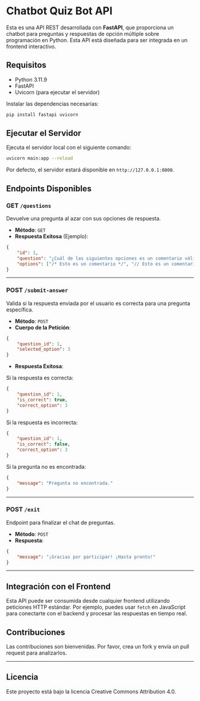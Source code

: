 # Chatbot Quiz Bot API

Esta es una API REST desarrollada con **FastAPI**, que proporciona un chatbot para preguntas y respuestas de opción múltiple sobre programación en Python. Esta API está diseñada para ser integrada en un frontend interactivo.

## Requisitos

- Python 3.11.9
- FastAPI
- Uvicorn (para ejecutar el servidor)

Instalar las dependencias necesarias:

```bash
pip install fastapi uvicorn
```

## Ejecutar el Servidor

Ejecuta el servidor local con el siguiente comando:

```bash
uvicorn main:app --reload
```

Por defecto, el servidor estará disponible en `http://127.0.0.1:8000`.

## Endpoints Disponibles

### GET `/questions`

Devuelve una pregunta al azar con sus opciones de respuesta.

- **Método**: `GET`
- **Respuesta Exitosa** (Ejemplo):

```json
{
    "id": 1,
    "question": "¿Cuál de las siguientes opciones es un comentario válido en Python?",
    "options": ["/* Esto es un comentario */", "// Esto es un comentario", "# Esto es un comentario", "<!-- Esto es un comentario -->"]
}
```

---

### POST `/submit-answer`

Valida si la respuesta enviada por el usuario es correcta para una pregunta específica.

- **Método**: `POST`
- **Cuerpo de la Petición**:

```json
{
    "question_id": 1,
    "selected_option": 3
}
```

- **Respuesta Exitosa**:

Si la respuesta es correcta:

```json
{
    "question_id": 1,
    "is_correct": true,
    "correct_option": 3
}
```

Si la respuesta es incorrecta:

```json
{
    "question_id": 1,
    "is_correct": false,
    "correct_option": 3
}
```

Si la pregunta no es encontrada:

```json
{
    "message": "Pregunta no encontrada."
}
```

---

### POST `/exit`

Endpoint para finalizar el chat de preguntas.

- **Método**: `POST`
- **Respuesta**:

```json
{
    "message": "¡Gracias por participar! ¡Hasta pronto!"
}
```

---

## Integración con el Frontend

Esta API puede ser consumida desde cualquier frontend utilizando peticiones HTTP estándar. Por ejemplo, puedes usar `fetch` en JavaScript para conectarte con el backend y procesar las respuestas en tiempo real.

## Contribuciones

Las contribuciones son bienvenidas. Por favor, crea un fork y envía un pull request para analizarlos.

---

## Licencia

Este proyecto está bajo la licencia Creative Commons Attribution 4.0.